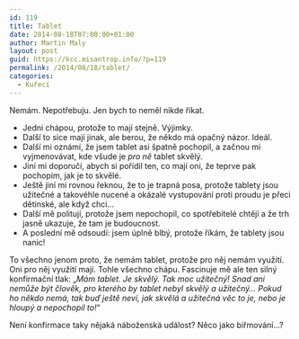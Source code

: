 ```yaml
---
id: 119
title: Tablet
date: 2014-08-18T07:00:00+01:00
author: Martin Maly
layout: post
guid: https://kcc.misantrop.info/?p=119
permalink: /2014/08/18/tablet/
categories:
  - Kuřecí
---
```

Nemám. Nepotřebuju. Jen bych to neměl nikde říkat.

  * Jedni chápou, protože to mají stejně. Výjimky.
  * Další to sice mají jinak, ale berou, že někdo má opačný názor. Ideál.
  * Další mi oznámí, že jsem tablet asi špatně pochopil, a začnou mi vyjmenovávat, kde všude je _pro ně_ tablet skvělý.
  * Jiní mi doporučí, abych si pořídil ten, co mají oni, že teprve pak pochopím, jak je to skvělé.
  * Ještě jiní mi rovnou řeknou, že to je trapná posa, protože tablety jsou užitečné a takovéhle nucené a okázalé vystupování proti proudu je přeci dětinské, ale když chci&#8230;
  * Další mě politují, protože jsem nepochopil, co spotřebitelé chtějí a že trh jasně ukazuje, že tam je budoucnost.
  * A poslední mě odsoudí: jsem úplně blbý, protože říkám, že tablety jsou nanic!

To všechno jenom proto, že nemám tablet, protože pro něj nemám využití. Oni pro něj využití mají. Tohle všechno chápu. Fascinuje mě ale ten silný konfirmační tlak: &#8222;_Mám tablet. Je skvělý. Tak moc užitečný! Snad ani nemůže být člověk, pro kterého by tablet nebyl skvělý a užitečný&#8230; Pokud ho někdo nemá, tak buď ještě neví, jak skvělá a užitečná věc to je, nebo je hloupý a nepochopil to!_&#8220;

Není konfirmace taky nějaká náboženská událost? Něco jako biřmování&#8230;?